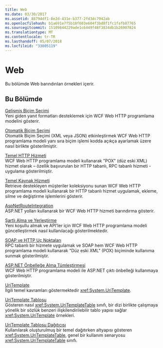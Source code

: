 ```yaml
---
title: Web
ms.date: 03/30/2017
ms.assetid: 88794df1-8e2d-431e-b377-2fd3dc7942ab
ms.openlocfilehash: b1a691e7f5b10f603e604f3bd8f1fc1fafb87765
ms.sourcegitcommit: 15109844229ade1c6449f48f3834db1b26907824
ms.translationtype: MT
ms.contentlocale: tr-TR
ms.lasthandoff: 05/07/2018
ms.locfileid: "33805119"
---
```

# <a name="web"></a>Web
Bu bölümde Web barındırılan örnekleri içerir.  
  
## <a name="in-this-section"></a>Bu Bölümde  
 [Gelişmiş Biçim Seçimi](../../../../docs/framework/wcf/samples/advanced-format-selection.md)  
 Yeni giden yanıt formatları desteklemek için WCF Web HTTP programlama modelini gösterir.  
  
 [Otomatik Biçim Seçimi](../../../../docs/framework/wcf/samples/automatic-format-selection.md)  
 Otomatik Biçim Seçimi (XML veya JSON) etkinleştirmek WCF Web HTTP programlama modeli yanı sıra biçim işlemi kodda açıkça ayarlamak üzere nasıl birlikte gösterilmiştir.  
  
 [Temel HTTP Hizmeti](../../../../docs/framework/wcf/samples/basic-http-service.md)  
 WCF Web HTTP programlama modeli kullanarak "POX" (düz eski XML) hizmet olarak – özellik başvurulan bir HTTP tabanlı, RPC tabanlı hizmeti - uygulama gösterilmiştir.  
  
 [Temel Kaynak Hizmeti](../../../../docs/framework/wcf/samples/basic-resource-service.md)  
 Retrieve destekleyen müşteriler koleksiyonu sunan WCF Web HTTP programlama modeli kullanarak bir HTTP tabanlı hizmet uygulamak, ekleme, silme ve değiştirme işlemlerini gösterir.  
  
 [AspNetRouteIntegration](../../../../docs/framework/wcf/samples/aspnetrouteintegration.md)  
 ASP.NET yolları kullanarak bir WCF Web HTTP hizmeti barındırma gösterir.  
  
 [Şartlı Alma ve Yerleştirme](../../../../docs/framework/wcf/samples/conditional-get-and-put.md)  
 Yeni koşullu almak ve API'ler için WCF Web HTTP programlama modeli güncelleştirmek nasıl kullanılacağı gösterilmektedir.  
  
 [SOAP ve HTTP Uç Noktaları](../../../../docs/framework/wcf/samples/soap-and-http-endpoints.md)  
 RPC tabanlı bir hizmete uygulamak ve SOAP hem WCF Web HTTP programlama modeli kullanarak "Düz eski XML" (POX) biçiminde kullanıma sunmak gösterilmiştir.  
  
 [ASP.NET Önbelleğe Alma Tümleştirmesi](../../../../docs/framework/wcf/samples/aspnet-caching-integration.md)  
 WCF Web HTTP programlama modeli ile ASP.NET çıktı önbelleği kullanmaya gösterilmiştir.  
  
 [UriTemplate](../../../../docs/framework/wcf/samples/uritemplate-sample.md)  
 İlgili temel kavramları göstermektedir <xref:System.UriTemplate>.  
  
 [UriTemplate Tablosu](../../../../docs/framework/wcf/samples/uritemplate-table-sample.md)  
 Gösteren nasıl <xref:System.UriTemplateTable> sınıfı, bir dizi birlikte çalışmaya yönelik bir sözlük benzeri ilişkilendirilebilir tablo yapısı sağlar <xref:System.UriTemplate> örnekleri.  
  
 [UriTemplate Tablosu Dağıtıcısı](../../../../docs/framework/wcf/samples/uritemplate-table-dispatcher-sample.md)  
 Kullanılarak oluşturulmuş bir temel dağıtırken altyapısı gösteren <xref:System.UriTemplateTable>, genel bir kullanım senaryosu <xref:System.UriTemplateTable> sınıfı.
